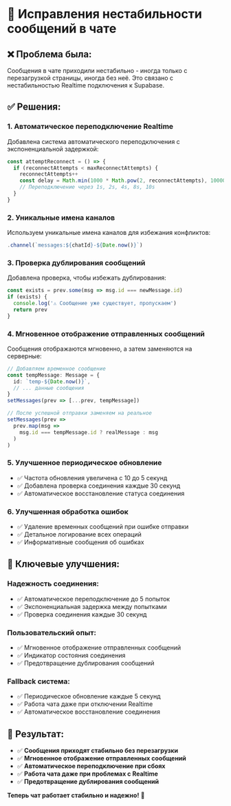 # 🔧 Исправления нестабильности сообщений в чате

## ❌ Проблема была:
Сообщения в чате приходили нестабильно - иногда только с перезагрузкой страницы, иногда без неё. Это связано с нестабильностью Realtime подключения к Supabase.

## ✅ Решения:

### 1. **Автоматическое переподключение Realtime**
Добавлена система автоматического переподключения с экспоненциальной задержкой:

```typescript
const attemptReconnect = () => {
  if (reconnectAttempts < maxReconnectAttempts) {
    reconnectAttempts++
    const delay = Math.min(1000 * Math.pow(2, reconnectAttempts), 10000)
    // Переподключение через 1s, 2s, 4s, 8s, 10s
  }
}
```

### 2. **Уникальные имена каналов**
Используем уникальные имена каналов для избежания конфликтов:
```typescript
.channel(`messages:${chatId}-${Date.now()}`)
```

### 3. **Проверка дублирования сообщений**
Добавлена проверка, чтобы избежать дублирования:
```typescript
const exists = prev.some(msg => msg.id === newMessage.id)
if (exists) {
  console.log('⚠️ Сообщение уже существует, пропускаем')
  return prev
}
```

### 4. **Мгновенное отображение отправленных сообщений**
Сообщения отображаются мгновенно, а затем заменяются на серверные:

```typescript
// Добавляем временное сообщение
const tempMessage: Message = {
  id: `temp-${Date.now()}`,
  // ... данные сообщения
}
setMessages(prev => [...prev, tempMessage])

// После успешной отправки заменяем на реальное
setMessages(prev => 
  prev.map(msg => 
    msg.id === tempMessage.id ? realMessage : msg
  )
)
```

### 5. **Улучшенное периодическое обновление**
- ✅ Частота обновления увеличена с 10 до 5 секунд
- ✅ Добавлена проверка соединения каждые 30 секунд
- ✅ Автоматическое восстановление статуса соединения

### 6. **Улучшенная обработка ошибок**
- ✅ Удаление временных сообщений при ошибке отправки
- ✅ Детальное логирование всех операций
- ✅ Информативные сообщения об ошибках

## 🎯 Ключевые улучшения:

### Надежность соединения:
- ✅ Автоматическое переподключение до 5 попыток
- ✅ Экспоненциальная задержка между попытками
- ✅ Проверка соединения каждые 30 секунд

### Пользовательский опыт:
- ✅ Мгновенное отображение отправленных сообщений
- ✅ Индикатор состояния соединения
- ✅ Предотвращение дублирования сообщений

### Fallback система:
- ✅ Периодическое обновление каждые 5 секунд
- ✅ Работа чата даже при отключении Realtime
- ✅ Автоматическое восстановление соединения

## 🚀 Результат:

- ✅ **Сообщения приходят стабильно без перезагрузки**
- ✅ **Мгновенное отображение отправленных сообщений**
- ✅ **Автоматическое переподключение при сбоях**
- ✅ **Работа чата даже при проблемах с Realtime**
- ✅ **Предотвращение дублирования сообщений**

**Теперь чат работает стабильно и надежно!** 🎉
